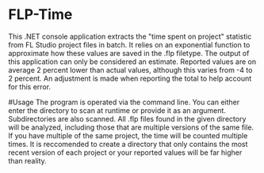 # FLP-Time
This .NET console application extracts the "time spent on project" statistic from FL Studio project files in batch.
It relies on an exponential function to approximate how these values are saved in the .flp filetype.
The output of this application can only be considered an estimate. Reported values are on average 2 percent lower than actual values, although this varies from -4 to 2 percent. An adjustment is made when reporting the total to help account for this error.

#Usage
The program is operated via the command line. You can either enter the directory to scan at runtime or provide it as an argument. Subdirectories are also scanned. All .flp files found in the given directory will be analyzed, including those that are multiple versions of the same file. If you have multiple of the same project, the time will be counted multiple times. It is reccomended to create a directory that only contains the most recent version of each project or your reported values will be far higher than reality.
